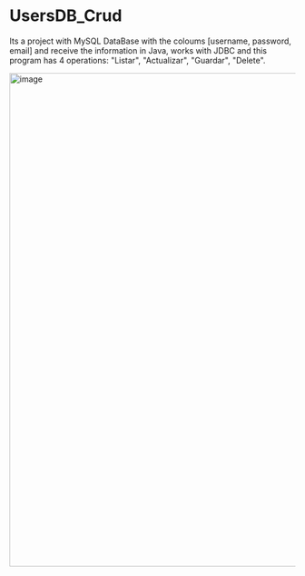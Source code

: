 # UsersDB_Crud

Its a project with MySQL DataBase with the coloums [username, password, email] and receive the information in Java, works with JDBC and this program has 4 operations: "Listar", "Actualizar", "Guardar", "Delete".

<img width="869" alt="image" src="https://github.com/Aldo1609/UsersDB_Crud/assets/60208224/32a0f3d0-3721-44a6-9788-6d59387abd66">
